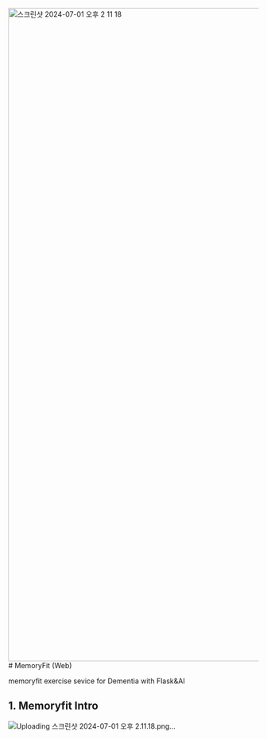 <img width="1314" alt="스크린샷 2024-07-01 오후 2 11 18" src="https://github.com/SongGaHyeon/memoryfit_Backend_AI/assets/81414118/05adbdb8-2f45-4449-8acc-7cbe6254c73c"># MemoryFit (Web)

memoryfit exercise sevice for Dementia with Flask&AI 


## 1. Memoryfit Intro
![Uploading 스크린샷 2024-07-01 오후 2.11.18.png…]()


